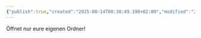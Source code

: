 ```yaml
---
{"publish":true,"created":"2025-08-14T00:38:49.198+02:00","modified":"2025-08-14T00:39:07.639+02:00","cssclasses":""}
---
```


Öffnet nur eure eigenen Ordner!